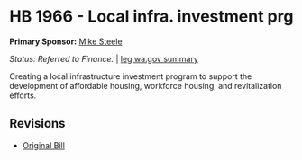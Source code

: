 # HB 1966 - Local infra. investment prg
**Primary Sponsor:** [Mike Steele](/person/leg/mike.steele.md)

*Status: Referred to Finance.* | [leg.wa.gov summary](https://app.leg.wa.gov/billsummary?BillNumber=1966&Year=2021)

Creating a local infrastructure investment program to support the development of affordable housing, workforce housing, and revitalization efforts.

## Revisions
* [Original Bill](1/)